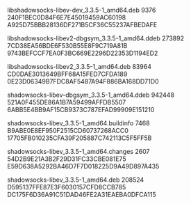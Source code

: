 libshadowsocks-libev-dev_3.3.5-1_amd64.deb  9376  
240F1BEC0D84F6E7E45019459AC60198  
A925D75BBB28136DF271B5CF36C55237AFBEDAFE  

libshadowsocks-libev2-dbgsym_3.3.5-1_amd64.ddeb 273892    
7CD38EA56BDE6F530B55E8F9C719A81B  
9743BEFCCF7EA0F3BC669E2296D22353D1194ED2  

libshadowsocks-libev2_3.3.5-1_amd64.deb 83964   
CD0DAE3013649BFF68A15FED7CFDA189    
0E23D06349B7FDC8AF5487A94F886BA168DD71D0    

shadowsocks-libev-dbgsym_3.3.5-1_amd64.ddeb 942448  
521A0F455DE86A1B7A59499AFFDB5507  
6ABB5E4BB9AF15CB9373C787EFAD99909E151210  

shadowsocks-libev_3.3.5-1_amd64.buildinfo 7468  
B9ABE0E8EF950F2515CD60737268ACC0  
17705FB010235CFA39F205887C742113C5F5FF5B  

shadowsocks-libev_3.3.5-1_amd64.changes 2607  
54D2B9E21A3B2F29D31FC33CBE081E75  
E59D638A5292BA46D7F7D018225D9A49D897A435  

shadowsocks-libev_3.3.5-1_amd64.deb 208524  
D595137FFE87E3F6030157CFD8CCB785  
DC175F6D36A91C51DAD46FE2A31EAEBA0DFCA115  
